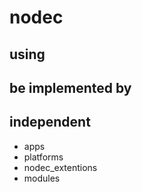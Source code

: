 # nodec

## using

## be implemented by

## independent
* apps
* platforms
* nodec_extentions
* modules